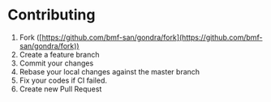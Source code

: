 # Contributing

1. Fork ([https://github.com/bmf-san/gondra/fork](https://github.com/bmf-san/gondra/fork))
2. Create a feature branch
3. Commit your changes
4. Rebase your local changes against the master branch
5. Fix your codes if CI failed.
6. Create new Pull Request